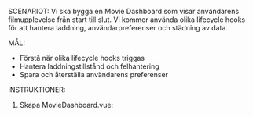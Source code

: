 SCENARIOT: Vi ska bygga en Movie Dashboard som visar användarens filmupplevelse från start till slut. Vi kommer använda olika lifecycle hooks för att hantera laddning, användarpreferenser och städning av data.

MÅL:

- Förstå när olika lifecycle hooks triggas
- Hantera laddningstillstånd och felhantering
- Spara och återställa användarens preferenser

INSTRUKTIONER:

1. Skapa MovieDashboard.vue:

<script setup>
import { ref, onMounted, onBeforeMount, onUnmounted } from 'vue'

const API_KEY = 'Ni får en nyckel av mig'

const getMovies = async (category) => {
  const res = await fetch(`http://www.omdbapi.com/?s=${category}&apikey=${API_KEY}`)
  return await res.json()
}

const movies = ref([])
const isLoading = ref(false)
const errorMessage = ref('')
const userPreferences = ref({
  category: 'action',  // Sparas/hämtas från localStorage
  darkMode: false     // Sparas/hämtas från localStorage
})

// 1. onBeforeMount
//    - Hämta användarens preferenser från localStorage
//    - Sätt upp grundläggande UI-state

// 2. onMounted
//    - Hämta filmer baserat på användarens kategori
//    - Hantera laddningstillstånd och fel
//    - Applicera dark mode om det var sparat

// 3. onUnmounted
//    - Spara användarens senaste preferenser
//    - Rensa eventuella error messages

</script>

<template>
  <div :class="{ 'dark-mode': userPreferences.darkMode }">
    <div class="header">
      <h1>Movie Dashboard</h1>
      <select v-model="userPreferences.category">
        <option value="action">Action</option>
        <option value="comedy">Comedy</option>
        <option value="drama">Drama</option>
      </select>
      <button @click="userPreferences.darkMode = !userPreferences.darkMode">
        Toggle Dark Mode
      </button>
    </div>

    <div v-if="errorMessage" class="error">
      {{ errorMessage }}
    </div>

    <div v-if="isLoading" class="loading">
      Laddar filmer...
    </div>

    <div v-else class="movie-grid">
      <!-- Movie cards här -->
    </div>

  </div>
</template>
